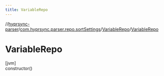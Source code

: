```yaml
---
title: VariableRepo
---
```

//[hyprsync-parser](../../../index.html)/[com.hyprsync.parser.repo.sortSettings](../index.html)/[VariableRepo](index.html)/[VariableRepo](-variable-repo.html)



# VariableRepo



[jvm]\
constructor()



